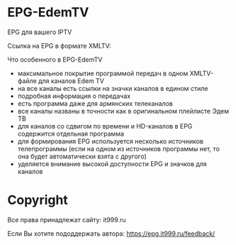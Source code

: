 # EPG-EdemTV
EPG для вашего IPTV

Ссылка на EPG в формате XMLTV: 

Что особенного в EPG-EdemTV
- максимальное покрытие программой передач в одном XMLTV-файле для каналов Edem TV
- на все каналы есть ссылки на значки каналов в едином стиле
- подробная информация о передачах
- есть программа даже для армянских телеканалов
- все каналы названы в точности как в оригинальном плейлисте Эдем ТВ
- для каналов со сдвигом по времени и HD-каналов в EPG содержится отдельная программа
- для формирования EPG используется несколько источников телепрограммы (если на одном из источников программы нет, то она будет автоматически взята с другого)
- уделяется внимание высокой доступности EPG и значков для каналов

# Copyright
Все права принадлежат сайту: it999.ru

Если Вы хотите пододдержать автора: https://epg.it999.ru/feedback/
